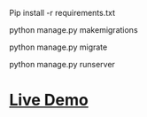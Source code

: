Pip install -r requirements.txt

python manage.py makemigrations

python manage.py migrate

python manage.py runserver


# <a href="https://leo-commerce.herokuapp.com/"> Live Demo</a>



#   
